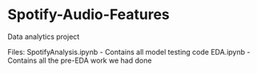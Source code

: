 # Spotify-Audio-Features
Data analytics project


Files:
SpotifyAnalysis.ipynb - Contains all model testing code 
EDA.ipynb - Contains all the pre-EDA work we had done
